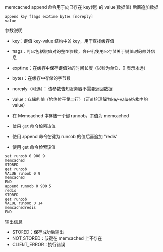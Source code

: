 memcached append 命令用于向已存在 key(键) 的 value(数据值) 后面追加数据

```memcached
append key flags exptime bytes [noreply]
value
```

参数说明:
- key：键值 key-value 结构中的 key，用于查找缓存值
- flags：可以包括键值对的整型参数，客户机使用它存储关于键值对的额外信息 
- exptime：在缓存中保存键值对的时间长度（以秒为单位，0 表示永远）
- bytes：在缓存中存储的字节数
- noreply（可选）： 该参数告知服务器不需要返回数据
- value：存储的值（始终位于第二行）（可直接理解为key-value结构中的value）

- 在 Memcached 中存储一个键 runoob，其值为 memcached
- 使用 get 命令检索该值
- 使用 append 命令在键为 runoob 的值后面追加 "redis"
- 使用 get 命令检索该值

```memcached
set runoob 0 900 9
memcached
STORED
get runoob
VALUE runoob 0 9
memcached
END
append runoob 0 900 5
redis
STORED
get runoob
VALUE runoob 0 14
memcachedredis
END
```

输出信息:
- STORED：保存成功后输出
- NOT_STORED：该键在 memcached 上不存在
- CLIENT_ERROR：执行错误

